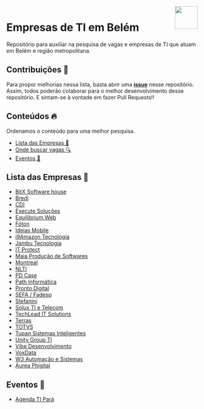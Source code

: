 <img align="right" src="https://github.com/vuejs-norte/artworks/blob/master/logo-60x60.png?raw=true" width="60"/>

# Empresas de TI em Belém 
Repositório para auxiliar na pesquisa de vagas e empresas de TI que atuam em Belém e região metropolitana.

## Contribuições 📌

Para propor melhorias nessa lista, basta abrir uma **[issue](https://github.com/vuejs-norte/empresas-belem/issues)** nesse repositório. Assim, todos poderão colaborar para o melhor desenvolvimento desse repositório. E sintam-se à vontade em fazer Pull Requests!!

## Conteúdos 🔥
Ordenamos o conteúdo para uma melhor pesquisa.
- [Lista das Empresas 🏢 ](#lista-das-empresas)
- [Onde buscar vagas 🔍 ](#onde-buscar-vagas--)
- [Eventos 📆](#eventos-)

## Lista das Empresas 🏢

* [BitX Software house](https://bybitx.com/)
* [Bredi](http://www.bredi.com.br/v3/)
* [CDI](http://www.cdiweb.com.br/site/)
* [Execute Soluções](https://executeti.com.br/site/)
* [Equilibrium Web](http://www.equilibriumweb.com/2015/)
* [Fóton](http://www.foton.la/index.php/belem-pa)
* [Ideias Mobile](http://www.ideiasmobile.com.br/)
* [i9Amazon Tecnologia](http://i9amazon.com.br)
* [Jambu Tecnologia](http://www.jambu.com.br/xss/)
* [IT Protect](https://itprotect.com.br)
* [Maia Produção de Softwares](http://www.maiatecnologia.com.br/)
* [Montreal](https://www.montreal.com.br/)
* [NLTI](https://www.nlti.com.br/)
* [PD Case](http://www.pdcase.com/site/)
* [Path Informática](http://www.pathinformatica.com.br/site/)
* [Pronto Digital](http://www.prontodigital.com.br/v2/)
* [SEFA / Fadesp](https://app.sefa.pa.gov.br/pservicos/)
* [Stefanini](https://stefanini.com/pt-br/)
* [Solux TI e Telecom](http://www.soluxti.com.br/)
* [TechLead IT Solutions](https://www.techlead.com.br/)
* [Terras](https://www.terras.agr.br)
* [TOTVS](https://www.totvs.com/home/)
* [Tupan Sistemas Inteligentes](https://tupansi.com)
* [Unity Group TI](https://unitygroupti.com/)
* [Vibe Desenvolvimento](http://www.vibedesenv.com/)
* [VoxData](https://www.voxdatati.com.br/)
* [W3 Automação e Sistemas](http://w3as.com.br/)
* [Áurea Phigital](https://aureaphigital.com.br)

## Eventos 📆

* [Agenda TI Pará](https://www.agendatipara.com.br/)
